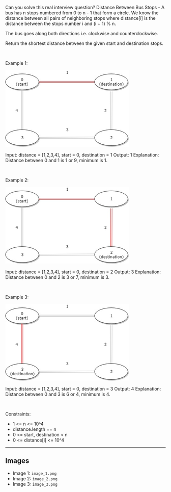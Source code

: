 Can you solve this real interview question? Distance Between Bus Stops - A bus has n stops numbered from 0 to n - 1 that form a circle. We know the distance between all pairs of neighboring stops where distance[i] is the distance between the stops number i and (i + 1) % n.

The bus goes along both directions i.e. clockwise and counterclockwise.

Return the shortest distance between the given start and destination stops.

 

Example 1:

![Example 1](./image_1.png)


Input: distance = [1,2,3,4], start = 0, destination = 1
Output: 1
Explanation: Distance between 0 and 1 is 1 or 9, minimum is 1.

 

Example 2:

![Example 2](./image_2.png)


Input: distance = [1,2,3,4], start = 0, destination = 2
Output: 3
Explanation: Distance between 0 and 2 is 3 or 7, minimum is 3.


 

Example 3:

![Example 3](./image_3.png)


Input: distance = [1,2,3,4], start = 0, destination = 3
Output: 4
Explanation: Distance between 0 and 3 is 6 or 4, minimum is 4.


 

Constraints:

 * 1 <= n <= 10^4
 * distance.length == n
 * 0 <= start, destination < n
 * 0 <= distance[i] <= 10^4

---

## Images

- Image 1: `image_1.png`
- Image 2: `image_2.png`
- Image 3: `image_3.png`
